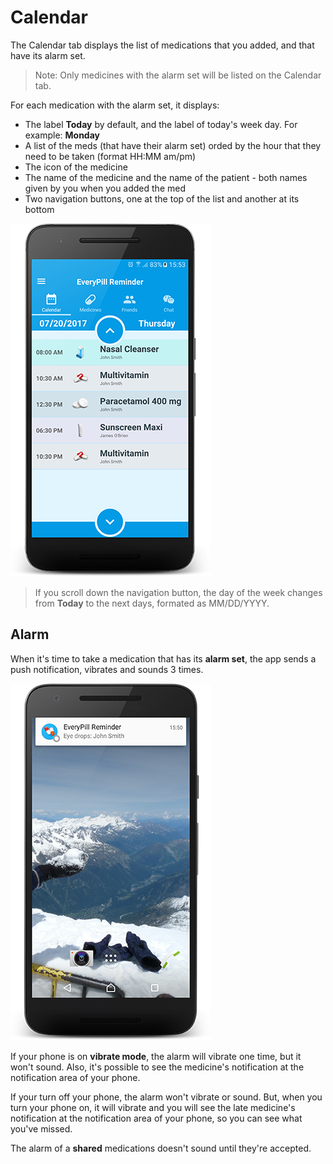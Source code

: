 # Calendar

The Calendar tab displays the list of medications that you added, and that have its alarm set.

> Note: Only medicines with the alarm set will be listed on the Calendar tab.

For each medication with the alarm set, it displays:

- The label **Today** by default, and the label of today's week day. For example: **Monday**
- A list of the meds (that have their alarm set) orded by the hour that they need to be taken (format HH:MM am/pm)
- The icon of the medicine
- The name of the medicine and the name of the patient - both names given by you when you added the med
- Two navigation buttons, one at the top of the list and another at its bottom

![](images/calendar.png)

> If you scroll down the navigation button, the day of the week changes from **Today** to the next days, formated as MM/DD/YYYY.


## Alarm

When it's time to take a medication that has its **alarm set**, the app sends a push notification, vibrates and sounds 3 times.

![](images/push-alarm.png)

If your phone is on **vibrate mode**, the alarm will vibrate one time, but it won't sound. Also, it's possible to see the medicine's notification at the notification area of your phone.

If your turn off your phone, the alarm won't vibrate or sound. But, when you turn your phone on, it will vibrate and you will see the late medicine's notification at the notification area of your phone, so you can see what you've missed.

The alarm of a **shared** medications doesn't sound until they're accepted.